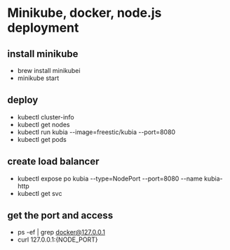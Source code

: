 # Minikube, docker, node.js deployment
## install minikube
- brew install minikubei
- minikube start
## deploy
- kubectl cluster-info
- kubectl get nodes
- kubectl run kubia --image=freestic/kubia --port=8080
- kubectl get pods
## create load balancer
- kubectl expose po kubia --type=NodePort --port=8080 --name kubia-http
- kubectl get svc

## get the port and access
- ps -ef | grep docker@127.0.0.1
- curl 127.0.0.1:{NODE_PORT}
